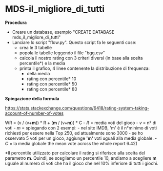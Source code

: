 # MDS-il_migliore_di_tutti

__**Procedura**__

- Creare un database, esempio "CREATE DATABASE mds_il_migliore_di_tutti"
- Lanciare lo script "flow.py". Questo script fa le seguenti cose:
  - crea le 3 tabelle
  - popola le tabelle leggendo il file "bgg.csv"
  - calcola il nostro rating con 3 criteri diversi (in base alla scelta percentile*) e la media
  - printa il grafico, 4 linee contenente la distribuzione di frequenza:
    - della media
    - rating con percentile* 10
    - rating con percentile* 50
    - rating con percentile* 80


__**Spiegazione della formula**__

https://stats.stackexchange.com/questions/6418/rating-system-taking-account-of-number-of-votes

WR = (v / (v+**m**)) * R + (**m** / (v+**m**)) * C
        - _R_ = media voti del gioco
        - _v_ = n° di voti
        - _m_ = spiegando con 2 esempi:
          - nel sito IMDB, 'm' è il n°minimo di voti richiesti per essere nella Top 250, ed attualmente sono 3000
          - se ho osservato 5 voti per un gioco, aggiunge **'m'** voti uguali alla media globale.
        - _C_ = la media globale the mean vote across the whole report  6.42)

*Il percentile utilizzato per calcolare il rating si riferisce alla scelta del parametro **m**. Quindi, se scegliamo un percentile 10, andiamo a scegliere **m** uguale al numero di voti che ha il gioco che nel 10% inferiore di tutti i giochi.
